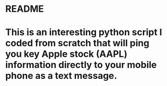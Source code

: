 # README
# This is an interesting python script I coded from scratch that will ping you key Apple stock (AAPL) information directly to your mobile phone as a text message.
